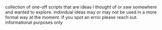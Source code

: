 collection of one-off scripts that are ideas I thought of or saw somewhere and wanted to explore. individual ideas may or may not be used in a more formal way at the moment. If you spot an error please reach out. informational purposes only
